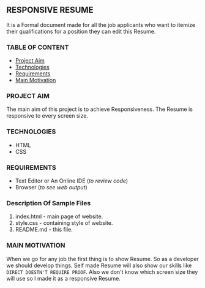 ## RESPONSIVE RESUME
It is a Formal document made for all the job applicants who want to itemize their qualifications for a position they can edit this Resume.
### TABLE OF CONTENT
* [Project Aim](#project-aim)
* [Technologies](#technologies)
* [Requirements](#requirments)
* [Main Motivation](#main-motivation) 
### PROJECT AIM
The main aim of this project is to achieve Responsiveness.
The Resume is responsive to every screen size.
### TECHNOLOGIES
* HTML
* CSS
### REQUIREMENTS
* Text Editor or An Online IDE (*to review code*)
* Browser (*to see web output*)
### Description Of Sample Files
1. index.html - main page of website.
2. style.css - containing style of website.
3. README.md - this file.
### MAIN MOTIVATION
When we go for any job the first thing is to show Resume. So as a developer we should develop things. Self made Resume will also show our skills like `DIRECT DOESTN'T REQUIRE PROOF`. Also we don't know which screen size they will use so I made it as a responsive Resume.

